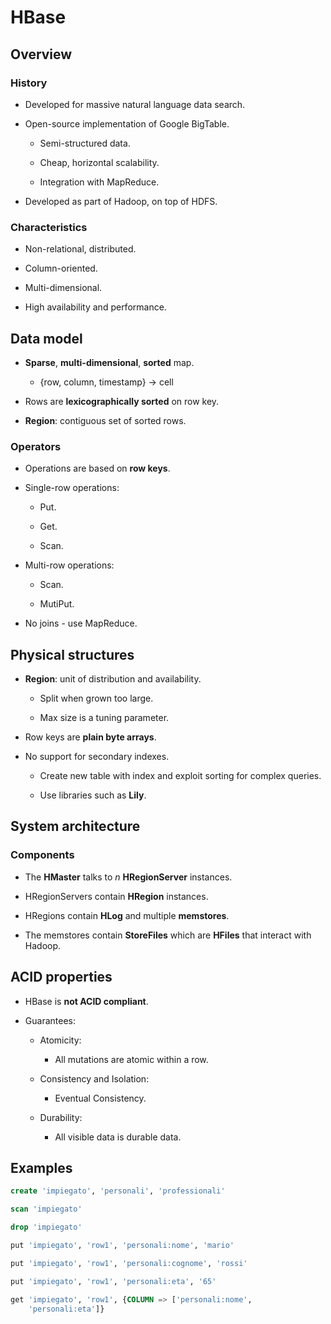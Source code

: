 


# HBase

## Overview

### History

* Developed for massive natural language data search.

* Open-source implementation of Google BigTable.

    * Semi-structured data. 

    * Cheap, horizontal scalability.

    * Integration with MapReduce.

* Developed as part of Hadoop, on top of HDFS.

### Characteristics

* Non-relational, distributed.

* Column-oriented.

* Multi-dimensional.

* High availability and performance.


## Data model

* **Sparse**, **multi-dimensional**, **sorted** map.

    * {row, column, timestamp} -> cell

* Rows are **lexicographically sorted** on row key.

* **Region**: contiguous set of sorted rows.

### Operators

* Operations are based on **row keys**.

* Single-row operations:

    * Put.

    * Get.

    * Scan.

* Multi-row operations:

    * Scan.

    * MutiPut.

* No joins - use MapReduce.


## Physical structures

* **Region**: unit of distribution and availability.

    * Split when grown too large.

    * Max size is a tuning parameter.

* Row keys are **plain byte arrays**.

* No support for secondary indexes.

    * Create new table with index and exploit sorting for complex queries.
    
    * Use libraries such as **Lily**.

## System architecture

### Components

* The **HMaster** talks to $n$ **HRegionServer** instances.

* HRegionServers contain **HRegion** instances.

* HRegions contain **HLog** and multiple **memstores**.

* The memstores contain **StoreFiles** which are **HFiles** that interact with Hadoop.



## ACID properties

* HBase is **not ACID compliant**.

* Guarantees:

    * Atomicity:

        * All mutations are atomic within a row.

    * Consistency and Isolation:

        * Eventual Consistency.

    * Durability:

        * All visible data is durable data.

## Examples

```sql
create 'impiegato', 'personali', 'professionali'

scan 'impiegato'

drop 'impiegato'

put 'impiegato', 'row1', 'personali:nome', 'mario'

put 'impiegato', 'row1', 'personali:cognome', 'rossi'

put 'impiegato', 'row1', 'personali:eta', '65'

get 'impiegato', 'row1', {COLUMN => ['personali:nome',
    'personali:eta']}
```